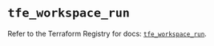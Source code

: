 # `tfe_workspace_run`

Refer to the Terraform Registry for docs: [`tfe_workspace_run`](https://registry.terraform.io/providers/hashicorp/tfe/0.51.0/docs/resources/workspace_run).
